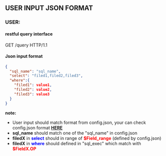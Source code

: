 ## USER INPUT JSON FORMAT

### USER:

#### restful query interface

GET /query HTTP/1.1

#### Json input format

```json
{
  "sql_name": "sql_name",
  "select": "filed1,filed2,filed3",
  "where":{
    "filed1": value1,
    "filed2": value2,
    "filed3": value3
  }
}
```

__note:__
- User input should match format from config.json, your can check config.json format __[HERE](./admin_intput_format.md)__
- __sql_name__ should match one of the "sql\_name" in config.json
- __filedX__ in <font color="#0000ff">__select__</font> should in range of <font color="#ff0000">__$Field\_range__</font> (defined by config.json)
- __filedX__ in <font color="#0000ff">__where__</font> should defined in "sql\_exec" which match with <font color="#ff0000">__$FieldX.OP__</font>



